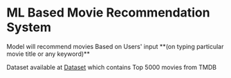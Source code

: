 <h1>ML Based Movie Recommendation System</h1>
Model will recommend movies Based on Users' input **(on typing particular movie title or any keyword)** 


Dataset available at [Dataset](https://www.kaggle.com/datasets/tmdb/tmdb-movie-metadata) which contains Top 5000 movies from TMDB
